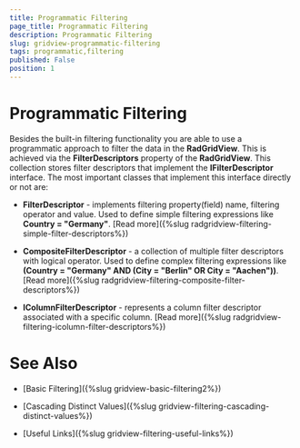 ```yaml
---
title: Programmatic Filtering
page_title: Programmatic Filtering
description: Programmatic Filtering
slug: gridview-programmatic-filtering
tags: programmatic,filtering
published: False
position: 1
---
```


# Programmatic Filtering

Besides the built-in filtering functionality you are able to use a programmatic approach to filter the data in the __RadGridView__. This is achieved via the __FilterDescriptors__ property of the __RadGridView__. This collection stores filter descriptors that implement the __IFilterDescriptor__ interface. The most important classes that implement this interface directly or not are:

* __FilterDescriptor__ - implements filtering property(field) name, filtering operator and value. Used to define simple filtering expressions like __Country = "Germany"__. [Read more]({%slug radgridview-filtering-simple-filter-descriptors%})

* __CompositeFilterDescriptor__ - a collection of multiple filter descriptors with logical operator. Used to define complex filtering expressions like __(Country = "Germany" AND (City = "Berlin" OR City = "Aachen"))__. [Read more]({%slug radgridview-filtering-composite-filter-descriptors%})

* __IColumnFilterDescriptor__ - represents a column filter descriptor associated with a specific column. [Read more]({%slug radgridview-filtering-icolumn-filter-descriptors%})

# See Also

 * [Basic Filtering]({%slug gridview-basic-filtering2%})

 * [Cascading Distinct Values]({%slug gridview-filtering-cascading-distinct-values%})

 * [Useful Links]({%slug gridview-filtering-useful-links%})
